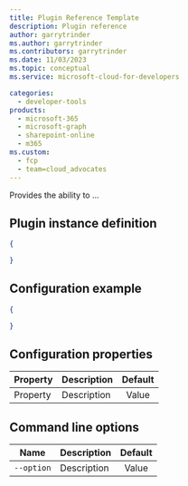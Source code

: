```yaml
---
title: Plugin Reference Template
description: Plugin reference
author: garrytrinder
ms.author: garrytrinder
ms.contributors: garrytrinder
ms.date: 11/03/2023
ms.topic: conceptual
ms.service: microsoft-cloud-for-developers

categories:
  - developer-tools
products:
  - microsoft-365
  - microsoft-graph
  - sharepoint-online
  - m365
ms.custom:
  - fcp
  - team=cloud_advocates
---
```


Provides the ability to ...

## Plugin instance definition

```json
{

}
```

## Configuration example

```json
{

}
```

## Configuration properties

| Property | Description | Default |
|----------|-------------|:-------:|
| Property | Description | Value |

## Command line options

| Name | Description | Default |
|----------|-------------|:-------:|
| `--option` | Description | Value  |
